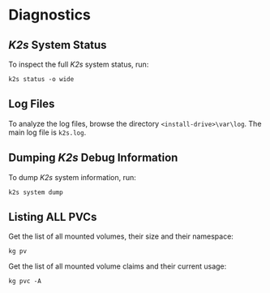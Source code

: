 <!--
SPDX-FileCopyrightText: © 2024 Siemens Healthcare GmbH
SPDX-License-Identifier: MIT
-->

# Diagnostics
## *K2s* System Status
To inspect the full *K2s* system status, run:
```console
k2s status -o wide
```

## Log Files
To analyze the log files, browse the directory `<install-drive>\var\log`. The main log file is `k2s.log`.

## Dumping *K2s* Debug Information
To dump *K2s* system information, run:
```console
k2s system dump
```

## Listing ALL PVCs
Get the list of all mounted volumes, their size and their namespace:
```console
kg pv
```

Get the list of all mounted volume claims and their current usage:
```console
kg pvc -A
```